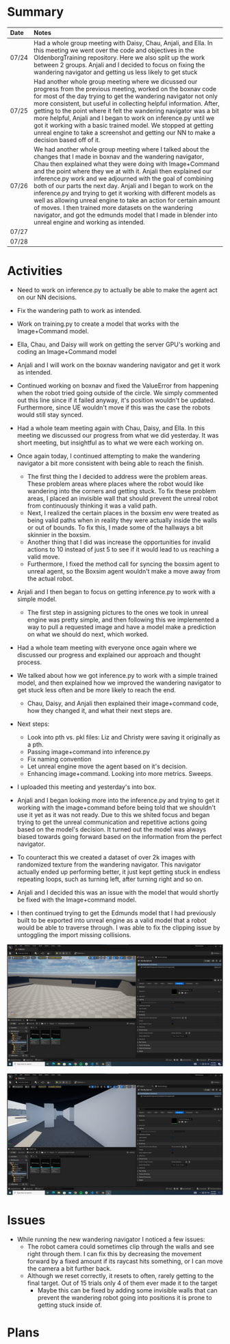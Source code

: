 # Summary

| Date  | Notes
| :---- | :----
| 07/24 | Had a whole group meeting with Daisy, Chau, Anjali, and Ella. In this meeting we went over the code and objectives in the OldenborgTraining repository. Here we also split up the work between 2 groups. Anjali and I decided to focus on fixing the wandering navigator and getting us less likely to get stuck 
| 07/25 | Had another whole group meeting where we dicussed our progress from the previous meeting, worked on the boxnav code for most of the day trying to get the wandering navigator not only more consistent, but useful in collecting helpful information. After, getting to the point where it felt the wandering navigator was a bit more helpful, Anjali and I began to work on inference.py until we got it working with a basic trained model. We stopped at getting unreal engine to take a screenshot and getting our NN to make a decision based off of it. 
| 07/26 | We had another whole group meeting where I talked about the changes that I made in boxnav and the wandering navigator, Chau then explained what they were doing with Image+Command and the point where they we at with it. Anjali then explained our inference.py work and we adjourned with the goal of combining both of our parts the next day. Anjali and I began to work on the inference.py and trying to get it working with different models as well as allowing unreal engine to take an action for certain amount of moves. I then trained more datasets on the wandering navigator, and got the edmunds model that I made in blender into unreal engine and working as intended.
| 07/27 | 
| 07/28 | 

# Activities

- Need to work on inference.py to actually be able to make the agent act on our NN decisions.
- Fix the wandering path to work as intended.
- Work on training.py to create a model that works with the Image+Command model.
- Ella, Chau, and Daisy will work on getting the server GPU's working and coding an Image+Command model
- Anjali and I will work on the boxnav wandering navigator and get it work as intended.
- Continued working on boxnav and fixed the ValueError from happening when the robot tried going outside of the circle. We simply commented out this line since if it failed anyway, it's position wouldn't be updated. Furthermore, since UE wouldn't move if this was the case the robots would still stay synced.

- Had a whole team meeting again with Chau, Daisy, and Ella. In this meeting we discussed our progress from what we did yesterday. It was short meeting, but insightful as to what we were each working on.
- Once again today, I continued attempting to make the wandering navigator a bit more consistent with being able to reach the finish. 
    - The first thing the I decided to address were the problem areas. These problem areas where places where the robot would like wandering into the corners and getting stuck. To fix these problem areas, I placed an invisible wall that should prevent the unreal robot from continuously thinking it was a valid path.
    - Next, I realized the certain places in the boxsim env were treated as being valid paths when in reality they were actually inside the walls or out of bounds. To fix this, I made some of the hallways a bit skinnier in the boxsim.
    - Another thing that I did was increase the opportunities for invalid actions to 10 instead of just 5 to see if it would lead to us reaching a valid move.      
    - Furthermore, I fixed the method call for syncing the boxsim agent to unreal agent, so the Boxsim agent wouldn't make a move away from the actual robot.

- Anjali and I then began to focus on getting inference.py to work with a simple model. 
    - The first step in assigning pictures to the ones we took in unreal engine was pretty simple, and then following this we implemented a way to pull a requested image and have a model make a prediction on what we should do next, which worked.

- Had a whole team meeting with everyone once again where we discussed our progress and explained our approach and thought process. 
- We talked about how we got inference.py to work with a simple trained model, and then explained how we improved the wandering navigator to get stuck less often and be more likely to reach the end.
    - Chau, Daisy, and Anjali then explained their image+command code, how they changed it, and what their next steps are.
- Next steps:
    - Look into pth vs. pkl files: Liz and Christy were saving it originally as a pth.
    - Passing image+command into inference.py
    - Fix naming convention
    - Let unreal engine move the agent based on it's decision.
    - Enhancing image+command. Looking into more metrics. Sweeps.
- I uploaded this meeting and yesterday's into box.
- Anjali and I began looking more into the inference.py and trying to get it working with the image+command before being told that we shouldn't use it yet as it was not ready. Due to this we shited focus and began trying to get the unreal communication and repetitive actions going based on the model's decision. It turned out the model was always biased towards going forward based on the information from the perfect navigator.
- To counteract this we created a dataset of over 2k images with randomized texture from the wandering navigator. This navigator actually ended up performing better, it just kept getting stuck in endless repeating loops, such as turning left, after turning right and so on. 
- Anjali and I decided this was an issue with the model that would shortly be fixed with the Image+command model.
- I then continued trying to get the Edmunds model that I had previously built to be exported into unreal engine as a valid model that a robot would be able to traverse through. I was able to fix the clipping issue by untoggling the import missing collisions.

![Edmunds](Assets/7-31-2023/2.png)

![Edmunds](Assets/7-31-2023/3.png)

# Issues

- While running the new wandering navigator I noticed a few issues:
    - The robot camera could sometimes clip through the walls and see right through them. I can fix this by decreasing the movement forward by a fixed amount if its raycast hits something, or I can move the camera a bit further back.
    - Although we reset correctly, it resets to often, rarely getting to the final target. Out of 15 trials only 4 of them ever made it to the target
        - Maybe this can be fixed by adding some invisible walls that can prevent the wandering robot going into positions it is prone to getting stuck inside of.

# Plans
